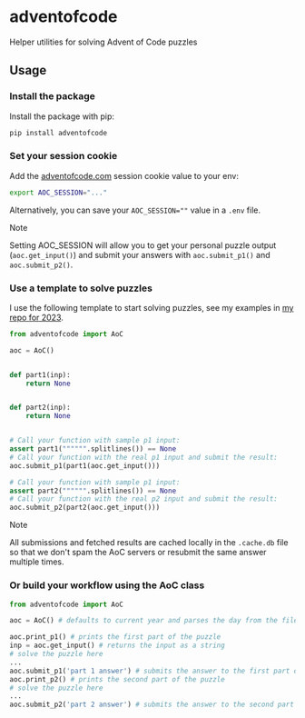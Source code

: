 # adventofcode

Helper utilities for solving Advent of Code puzzles

## Usage

### Install the package

Install the package with pip:
```bash
pip install adventofcode
```

### Set your session cookie

Add the [adventofcode.com](https://adventofcode.com) session cookie value to your env:

```bash
export AOC_SESSION="..."
```

Alternatively, you can save your `AOC_SESSION=""` value in a `.env` file.

> [!NOTE]
> Setting AOC_SESSION will allow you to get your personal puzzle output (`aoc.get_input()`) and submit your answers with `aoc.submit_p1()` and `aoc.submit_p2()`.

### Use a template to solve puzzles

I use the following template to start solving puzzles, see my examples in [my repo for 2023](https://github.com/anze3db/adventofcode2023).

```python
from adventofcode import AoC

aoc = AoC()


def part1(inp):
    return None


def part2(inp):
    return None


# Call your function with sample p1 input:
assert part1("""""".splitlines()) == None
# Call your function with the real p1 input and submit the result:
aoc.submit_p1(part1(aoc.get_input()))

# Call your function with sample p1 input:
assert part2("""""".splitlines()) == None
# Call your function with the real p2 input and submit the result:
aoc.submit_p2(part2(aoc.get_input()))
```

> [!NOTE]
> All submissions and fetched results are cached locally in the `.cache.db` file so that we don't spam the AoC servers or resubmit the same answer multiple times.

### Or build your workflow using the AoC class

```python
from adventofcode import AoC

aoc = AoC() # defaults to current year and parses the day from the filename (e.g. 01.py will be day 1)

aoc.print_p1() # prints the first part of the puzzle
inp = aoc.get_input() # returns the input as a string
# solve the puzzle here
...
aoc.submit_p1('part 1 answer') # submits the answer to the first part of the puzzle
aoc.print_p2() # prints the second part of the puzzle
# solve the puzzle here
...
aoc.submit_p2('part 2 answer') # submits the answer to the second part of the puzzle
```
